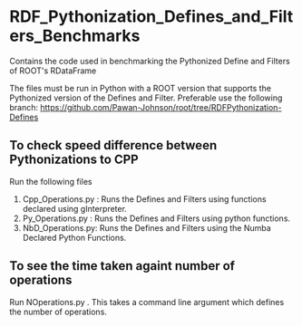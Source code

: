 # RDF_Pythonization_Defines_and_Filters_Benchmarks
Contains the code used in benchmarking the Pythonized Define and Filters of ROOT's RDataFrame

The files must be run in Python with a ROOT version that supports the Pythonized version of the Defines and Filter.
Preferable use the following branch:
https://github.com/Pawan-Johnson/root/tree/RDFPythonization-Defines

## To check speed difference between Pythonizations to CPP
Run the following files 
1. Cpp_Operations.py : Runs the Defines and Filters using functions declared using gInterpreter.
2. Py_Operations.py : Runs the Defines and Filters using python functions.
3. NbD_Operations.py: Runs the Defines and Filters using the Numba Declared Python Functions.

## To see the time taken againt number of operations
Run NOperations.py . This takes a command line argument which defines the number of operations.

